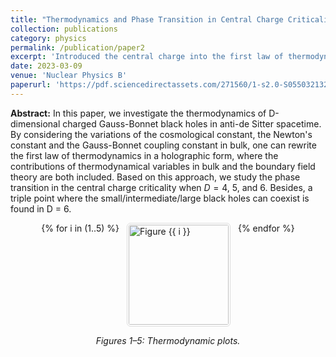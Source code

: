 ```yaml
---
title: "Thermodynamics and Phase Transition in Central Charge Criticality of Charged Gauss-Bonnet AdS Black Holes"
collection: publications
category: physics
permalink: /publication/paper2
excerpt: 'Introduced the central charge into the first law of thermodynamics of Gauss-Bonnet AdS black holes using the duality relation of the central charge in AdS/CFT correspondence. Calculated the critical value of thermodynamical variables using Wolfram Mathematica; analyzed corresponding thermodynamic properties of black holes. Wrote a painting program to draw phase diagrams of black holes in different dimensions using Wolfram Mathematica; demonstrated the new thermodynamic phase transition behavior of black holes.'
date: 2023-03-09
venue: 'Nuclear Physics B'
paperurl: 'https://pdf.sciencedirectassets.com/271560/1-s2.0-S0550321323X00078/1-s2.0-S0550321323001633/main.pdf?X-Amz-Security-Token=IQoJb3JpZ2luX2VjED8aCXVzLWVhc3QtMSJIMEYCIQDJmvvZe5gX%2Ff%2F7hFhi7pc%2BRZia5NJ1CW4Bv0p3HXUVqgIhAOMvSPWQULV90hLxApAdA3%2BsUrmfDA250rhDSbhY%2FZhBKrwFCMj%2F%2F%2F%2F%2F%2F%2F%2F%2F%2FwEQBRoMMDU5MDAzNTQ2ODY1IgynJsr3o9CAK7L50d0qkAWna5ibhF6nK%2BSqceAew56fMQvBg7iY7HF9%2BAxn9H6itjrmckn11h7piQsiN%2FtBaw5sM7CLYhVEqQXv0x%2Blpy7lrDCF3EeHyBM3CYPSHzpmCrsyXaw0xl8zM8nikzumm3qdywfAQ2efR%2BZHfZWqTHX0az0Fy0SYV40ZfNYyj8nrsCf4Y%2FpvLHihuPaMUSDx%2FiNdeFZRdni4RtAai2Mlvoq2lWFVVjRvyOTkjBrr87UkDoooRYmgsMAtt9%2BIIbqCpwwx0DGCFAAKFTpDZS2f2iNb%2Fbt6sKV6wOa7AgxpEANz6LjwdzNiSmc62Fn5Ja4VrUUnRZh8Ljw%2F318krWgmvrQZMf6vb8gBGCHPVL1LelxRSuy%2FQwFFQOC3tadaM9fJZAiq%2BfgaPbKwHRh9MDBhNOPCIgT2qAThn6ZUbS8JCNVaODPcuJjms5S2mhYkZUtqYVCd2XWRBYzcHZFJKYNnbouU%2Fr4qh4%2FPwmFAFAhFhHku8zf6ggv3uNHs8aZm2neCedehcscdOB3cEvyQtOddtZpxkgLTL4JUQ5m2kZBz8UySO1wh2nA8kNNyjm4v2iTaaNn5pwe7Bc%2Bt8qPyrdyMnpwlQdPPO4YDZk6WXc0t7gKaZHHcT1ugcYi7ePrZDZIuTxiXqSOZwNKVgeyGKHg6RX3W2tewdi1MZULDvHdb6eoVidI0aZJT%2BtHvoiMPqhhSgZQvmkFk0sHwK5yAcxApWynZ2LdV%2FHBOhY5bd9J0Z8Di5iLAOp9uyEq1dlBpcPIEsBPttjcIubohSUY1qdQhpa%2F4c1LaCnnnAU5antz8fs4euHU5zg2Ot0uN73QTMXqgthJcgzNlZkdZDOsAuOzi7oZxgBm%2BzQ9B8X%2BK2ztfnjUOKzCJ9ObGBjqwAXGXwYkObz6hi4hXPv9llpLBi1g%2B9HZIAnu09eIyetx7chVztaPS%2BF4cGqREeh6ZT4tk5p8PgcqaMTVIiPaK9694zHnpqAgxEAOxPw7yHjOa97m43zxsJOuYQFXyYqWp1pRXEEitEykvXqorG8YvwpmTiFYsBRaFzRGzCp27fnaW%2BgLDtWuHMNTJYdsvkcBJmd981GNI5RaQNuyIMDsv0lfygIRwvOjRnKo6XJETDrSg&X-Amz-Algorithm=AWS4-HMAC-SHA256&X-Amz-Date=20250928T234852Z&X-Amz-SignedHeaders=host&X-Amz-Expires=300&X-Amz-Credential=ASIAQ3PHCVTYTDFUIAHJ%2F20250928%2Fus-east-1%2Fs3%2Faws4_request&X-Amz-Signature=5719d8c72fcb1bbd96478139734555e0e63aae63054efdfd326fbb97698be1bb&hash=9fd5572ae9ac7926dfbdb9da6c0cef29e5a9bda13742c392defb2221e073c9f3&host=68042c943591013ac2b2430a89b270f6af2c76d8dfd086a07176afe7c76c2c61&pii=S0550321323001633&tid=spdf-d3e69eff-9e4c-4ec0-9ecb-4b7bcfd3d721&sid=d227b41d1df1b348cb9a07308d1be97876a0gxrqa&type=client&tsoh=d3d3LnNjaWVuY2VkaXJlY3QuY29t&rh=d3d3LnNjaWVuY2VkaXJlY3QuY29t&ua=0f115d5953545d5c575c&rr=986722536ba7c5e7&cc=us'
---
```


**Abstract:** In this paper, we investigate the thermodynamics of D-dimensional charged Gauss-Bonnet black holes in anti-de Sitter spacetime. By considering the variations of the cosmological constant, the Newton's constant and the Gauss-Bonnet coupling constant in bulk, one can rewrite the first law of thermodynamics in a holographic form, where the contributions of thermodynamical variables in bulk and the boundary field theory are both included. Based on this approach, we study the phase transition in the central charge criticality when $D = 4$, 5, and 6. Besides, a triple point where the small/intermediate/large black holes can coexist is found in D = 6.

<div style="display:flex;flex-wrap:wrap;gap:12px;justify-content:center;">
{% for i in (1..5) %}
  <a href="/images/publication/paper2/f{{ i }}.jpg" target="_blank">
    <img src="/images/publication/paper2/f{{ i }}.jpg" alt="Figure {{ i }}"
         style="width:160px;height:auto;border:1px solid #ddd;border-radius:6px;padding:2px;">
  </a>
{% endfor %}
</div>
<p style="text-align:center;"><em>Figures 1–5: Thermodynamic plots.</em></p>